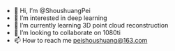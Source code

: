 - 👋 Hi, I’m @ShoushuangPei
- 👀 I’m interested in deep learning
- 🌱 I’m currently learning 3D point cloud reconstruction
- 💞️ I’m looking to collaborate on 1080ti
- 📫 How to reach me peishoushuang@163.com

<!---
ShoushuangPei/ShoushuangPei is a ✨ special ✨ repository because its `README.md` (this file) appears on your GitHub profile.
You can click the Preview link to take a look at your changes.
--->
